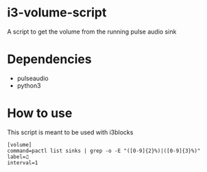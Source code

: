 # i3-volume-script
A script to get the volume from the running pulse audio sink

# Dependencies
- pulseaudio
- python3

# How to use
This script is meant to be used with i3blocks

```
[volume]
command=pactl list sinks | grep -o -E "([0-9]{2}%)|([0-9]{3}%)"
label=♫
interval=1
```
